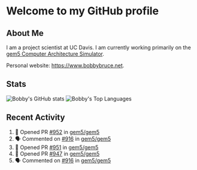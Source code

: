 # Welcome to my GitHub profile

## About Me

I am a project scientist at UC Davis. I am currently working primarily on the [gem5 Computer Architecture Simulator](https://github.com/gem5).

Personal website: <https://www.bobbybruce.net>.

## Stats

![Bobby's GitHub stats](https://github-readme-stats.vercel.app/api?username=bobbyrbruce&show_icons=true&theme=responsive&include_all_commits=true&count_private=true&show=reviews&disable_animations=true)
![Bobby's Top Languages ](https://github-readme-stats.vercel.app/api/top-langs/?username=bobbyrbruce&layout=compact&theme=responsive&count_private=true&langs_count=10&disable_animations=true)

## Recent Activity

<!--START_SECTION:activity-->
1. 💪 Opened PR [#952](https://github.com/gem5/gem5/pull/952) in [gem5/gem5](https://github.com/gem5/gem5)
2. 🗣 Commented on [#916](https://github.com/gem5/gem5/issues/916#issuecomment-2011641014) in [gem5/gem5](https://github.com/gem5/gem5)
3. 💪 Opened PR [#951](https://github.com/gem5/gem5/pull/951) in [gem5/gem5](https://github.com/gem5/gem5)
4. 💪 Opened PR [#947](https://github.com/gem5/gem5/pull/947) in [gem5/gem5](https://github.com/gem5/gem5)
5. 🗣 Commented on [#916](https://github.com/gem5/gem5/issues/916#issuecomment-2007768236) in [gem5/gem5](https://github.com/gem5/gem5)
<!--END_SECTION:activity-->
